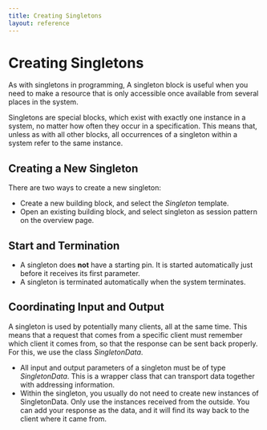 ```yaml
---
title: Creating Singletons
layout: reference
---
```



<h1><a name="creating_singletons" id="creating_singletons">Creating Singletons</a></h1>
<div class="level1">

<p>

As with singletons in programming, A singleton block is useful when you need to make a resource that is only accessible once available from several places in the system.
</p>

<p>
Singletons are special blocks, which exist with exactly one instance in a system, no matter how often they occur in a specification. This means that, unless as with all other blocks, all occurrences of a singleton within a system refer to the same instance.
</p>

</div>
<!-- SECTION "Creating Singletons" [1-465] -->
<h2><a name="creating_a_new_singleton" id="creating_a_new_singleton">Creating a New Singleton</a></h2>
<div class="level2">

<p>

There are two ways to create a new singleton:
</p>
<ul>
<li class="level1"><div class="li"> Create a new building block, and select the <em>Singleton</em> template. </div>
</li>
<li class="level1"><div class="li"> Open an existing building block, and select singleton as session pattern on the overview page.</div>
</li>
</ul>

</div>
<!-- SECTION "Creating a New Singleton" [466-723] -->
<h2><a name="start_and_termination" id="start_and_termination">Start and Termination</a></h2>
<div class="level2">
<ul>
<li class="level1"><div class="li"> A singleton does <strong>not</strong> have a starting pin. It is started automatically just before it receives its first parameter.</div>
</li>
<li class="level1"><div class="li"> A singleton is terminated automatically when the system terminates. </div>
</li>
</ul>

</div>
<!-- SECTION "Start and Termination" [724-955] -->
<h2><a name="coordinating_input_and_output" id="coordinating_input_and_output">Coordinating Input and Output</a></h2>
<div class="level2">

<p>

A singleton is used by potentially many clients, all at the same time. This means that a request that comes from a specific client must remember which client it comes from, so that the response can be sent back properly. For this, we use the class <em>SingletonData</em>.

</p>
<ul>
<li class="level1"><div class="li"> All input and output parameters of a singleton must be of type <em>SingletonData</em>. This is a wrapper class that can transport data together with addressing information.</div>
</li>
<li class="level1"><div class="li"> Within the singleton, you usually do not need to create new instances of SingletonData. Only use the instances received from the outside. You can add your response as the data, and it will find its way back to the client where it came from.</div>
</li>
</ul>

</div>
<!-- SECTION "Coordinating Input and Output" [956-] -->